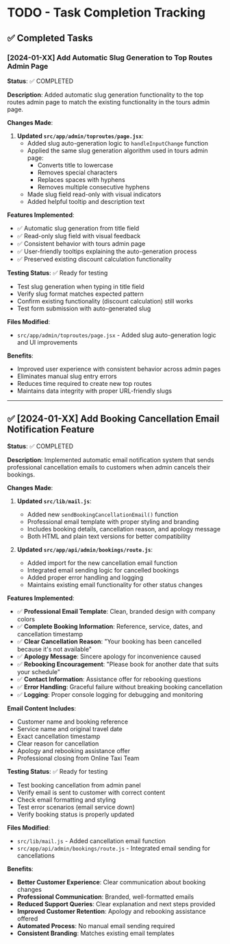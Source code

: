 # TODO - Task Completion Tracking

## ✅ Completed Tasks

### [2024-01-XX] Add Automatic Slug Generation to Top Routes Admin Page
**Status**: ✅ COMPLETED

**Description**: Added automatic slug generation functionality to the top routes admin page to match the existing functionality in the tours admin page.

**Changes Made**:
1. **Updated `src/app/admin/toproutes/page.jsx`**:
   - Added slug auto-generation logic to `handleInputChange` function
   - Applied the same slug generation algorithm used in tours admin page:
     - Converts title to lowercase
     - Removes special characters
     - Replaces spaces with hyphens
     - Removes multiple consecutive hyphens
   - Made slug field read-only with visual indicators
   - Added helpful tooltip and description text

**Features Implemented**:
- ✅ Automatic slug generation from title field
- ✅ Read-only slug field with visual feedback
- ✅ Consistent behavior with tours admin page
- ✅ User-friendly tooltips explaining the auto-generation process
- ✅ Preserved existing discount calculation functionality

**Testing Status**: ✅ Ready for testing
- Test slug generation when typing in title field
- Verify slug format matches expected pattern
- Confirm existing functionality (discount calculation) still works
- Test form submission with auto-generated slug

**Files Modified**:
- `src/app/admin/toproutes/page.jsx` - Added slug auto-generation logic and UI improvements

**Benefits**:
- Improved user experience with consistent behavior across admin pages
- Eliminates manual slug entry errors
- Reduces time required to create new top routes
- Maintains data integrity with proper URL-friendly slugs

---

## ✅ [2024-01-XX] Add Booking Cancellation Email Notification Feature
**Status**: ✅ COMPLETED

**Description**: Implemented automatic email notification system that sends professional cancellation emails to customers when admin cancels their bookings.

**Changes Made**:

1. **Updated `src/lib/mail.js`**:
   - Added new `sendBookingCancellationEmail()` function
   - Professional email template with proper styling and branding
   - Includes booking details, cancellation reason, and apology message
   - Both HTML and plain text versions for better compatibility

2. **Updated `src/app/api/admin/bookings/route.js`**:
   - Added import for the new cancellation email function
   - Integrated email sending logic for cancelled bookings
   - Added proper error handling and logging
   - Maintains existing email functionality for other status changes

**Features Implemented**:
- ✅ **Professional Email Template**: Clean, branded design with company colors
- ✅ **Complete Booking Information**: Reference, service, dates, and cancellation timestamp
- ✅ **Clear Cancellation Reason**: "Your booking has been cancelled because it's not available"
- ✅ **Apology Message**: Sincere apology for inconvenience caused
- ✅ **Rebooking Encouragement**: "Please book for another date that suits your schedule"
- ✅ **Contact Information**: Assistance offer for rebooking questions
- ✅ **Error Handling**: Graceful failure without breaking booking cancellation
- ✅ **Logging**: Proper console logging for debugging and monitoring

**Email Content Includes**:
- Customer name and booking reference
- Service name and original travel date
- Exact cancellation timestamp
- Clear reason for cancellation
- Apology and rebooking assistance offer
- Professional closing from Online Taxi Team

**Testing Status**: ✅ Ready for testing
- Test booking cancellation from admin panel
- Verify email is sent to customer with correct content
- Check email formatting and styling
- Test error scenarios (email service down)
- Verify booking status is properly updated

**Files Modified**:
- `src/lib/mail.js` - Added cancellation email function
- `src/app/api/admin/bookings/route.js` - Integrated email sending for cancellations

**Benefits**:
- **Better Customer Experience**: Clear communication about booking changes
- **Professional Communication**: Branded, well-formatted emails
- **Reduced Support Queries**: Clear explanation and next steps provided
- **Improved Customer Retention**: Apology and rebooking assistance offered
- **Automated Process**: No manual email sending required
- **Consistent Branding**: Matches existing email templates
